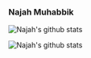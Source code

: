 ### Najah Muhabbik

![Najah's github stats](https://github-readme-stats.vercel.app/api?username=frostid&count_private=true)

![Najah's github stats](https://github-readme-stats.vercel.app/api?username=frostid&show_icons=true&theme=dark)
